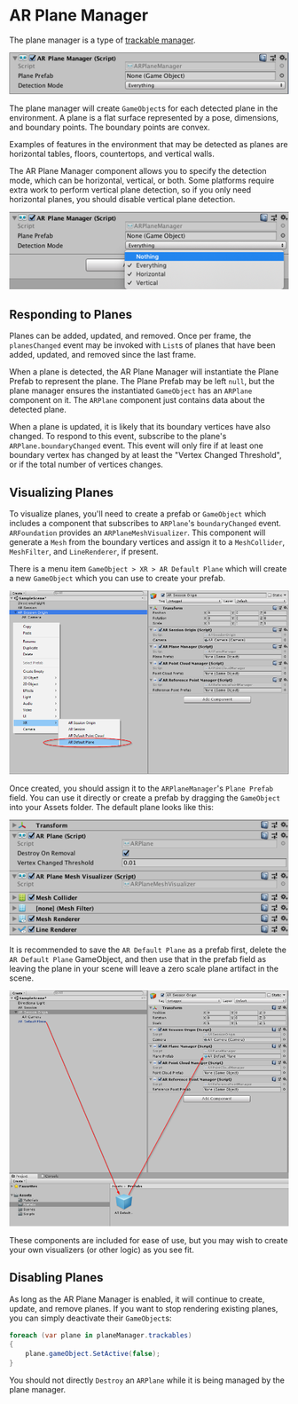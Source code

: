 # AR Plane Manager

The plane manager is a type of [trackable manager](trackable-managers.md).

![alt text](images/ar-plane-manager.png "AR Plane Manager")

The plane manager will create `GameObject`s for each detected plane in the environment. A plane is a flat surface represented by a pose, dimensions, and boundary points. The boundary points are convex.

Examples of features in the environment that may be detected as planes are horizontal tables, floors, countertops, and vertical walls.

The AR Plane Manager component allows you to specify the detection mode, which can be horizontal, vertical, or both. Some platforms require extra work to perform vertical plane detection, so if you only need horizontal planes, you should disable vertical plane detection.

![alt text](images/ar-plane-manager-detection-mode.png "AR Plane Manager")

## Responding to Planes

Planes can be added, updated, and removed. Once per frame, the `planesChanged` event may be invoked with `List`s of planes that have been added, updated, and removed since the last frame.

When a plane is detected, the AR Plane Manager will instantiate the Plane Prefab to represent the plane. The Plane Prefab may be left `null`, but the plane manager ensures the instantiated `GameObject` has an `ARPlane` component on it. The `ARPlane` component just contains data about the detected plane.

When a plane is updated, it is likely that its boundary vertices have also changed. To respond to this event, subscribe to the plane's `ARPlane.boundaryChanged` event. This event will only fire if at least one boundary vertex has changed by at least the "Vertex Changed Threshold", or if the total number of vertices changes.

## Visualizing Planes

To visualize planes, you'll need to create a prefab or `GameObject` which includes a component that subscribes to `ARPlane`'s `boundaryChanged` event. `ARFoundation` provides an `ARPlaneMeshVisualizer`. This component will generate a `Mesh` from the boundary vertices and assign it to a `MeshCollider`, `MeshFilter`, and `LineRenderer`, if present.

There is a menu item `GameObject > XR > AR Default Plane` which will create a new `GameObject` which you can use to create your prefab.

![alt text](images/ar_default_plane.png "AR Default Plane")

Once created, you should assign it to the `ARPlaneManager`'s `Plane Prefab` field. You can use it directly or create a prefab by dragging the `GameObject` into your Assets folder. The default plane looks like this:

![alt text](images/ar-default-plane.png "AR Default Plane")

It is recommended to save the `AR Default Plane` as a prefab first, delete the `AR Default Plane` GameObject, and then use that in the prefab field as leaving the plane in your scene will leave a zero scale plane artifact in the scene.

![alt text](images/ar_default_plane_as_prefab.png "AR Default Plane Prefab")

These components are included for ease of use, but you may wish to create your own visualizers (or other logic) as you see fit.

## Disabling Planes

As long as the AR Plane Manager is enabled, it will continue to create, update, and remove planes. If you want to stop rendering existing planes, you can simply deactivate their `GameObject`s:

```csharp
foreach (var plane in planeManager.trackables)
{
    plane.gameObject.SetActive(false);
}
```

You should not directly `Destroy` an `ARPlane` while it is being managed by the plane manager.
